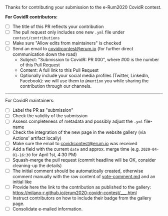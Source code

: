 Thanks for contributing your submission to the e-Rum2020 CovidR contest.

**For CovidR contributors:**

- [ ] The title of this PR reflects your contribution
- [ ] The pull request only includes one new `.yml` file under `contest/contributions`
- [ ] Make sure "Allow edits from maintainers" is checked
- [ ] Send an email to covidrcontest@erum.io (for further direct communication down the road)
     - Subject: "Submission to CovidR: PR #00", where #00 is the number of this Pull Request
     - Content: A full link to this Pull Request
     - Optionally include your social media profiles (Twitter, LinkedIn, Facebook): we will use them to `@mention` you while sharing the contribution through our channels.

---

For CovidR maintainers:

- [ ] Label the PR as "submission"
- [ ] Check the validity of the submission
- [ ] Assess completeness of metadata and possibly adjust the `.yml` file-name
- [ ] Check the integration of the new page in the website gallery (via Actions' artifact locally)
- [ ] Make sure the email to covidrcontest@erum.io was received
- [ ] Add a field with the current `date` and approx. merge time (e.g. `2020-04-01-16:30` for April 1st, 4:30 PM)
- [ ] Squash-merge the pull request (commit headline will be OK, consider cleaning-up the details)
- [ ] The initial comment should be automatically created, otherwise comment manually with the raw content of [vote-comment.md](../tree/master/contest/_tools/vote-comment.md) and an initial like
- [ ] Provide here the link to the contribution as published to the gallery: https://milano-r.github.io/erum2020-covidr-contest/___.html
- [ ] Instruct contributors on how to include their badge from the gallery page.
- [ ] Consolidate e-mailed information.
